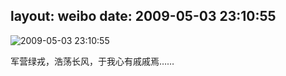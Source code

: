 layout: weibo
date: 2009-05-03 23:10:55
---
<meta name="referrer" content="no-referrer" />

<img src="/images/renren.ico" style="float: left;"/>2009-05-03 23:10:55

军营绿戎，浩荡长风，于我心有戚戚焉……

